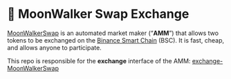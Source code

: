 # 🚀 MoonWalker Swap Exchange

[MoonWalkerSwap](https://swap.moonwalker.network) is an automated market maker (“**AMM**”) that allows two tokens to be exchanged on the [Binance Smart Chain](https://www.binance.org/en/smartChain) (BSC). It is fast, cheap, and allows anyone to participate.

This repo is responsible for the **exchange** interface of the AMM: [exchange-MoonWalkerSwap](https://exchange.moonwalker.network)
